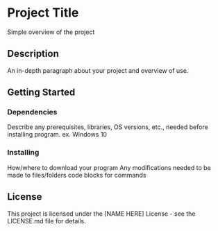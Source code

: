# Project Title
Simple overview of the project
## Description
An in-depth paragraph about your project and overview of use.
## Getting Started
### Dependencies
Describe any prerequisites, libraries, OS versions, etc., needed before installing program.
ex. Windows 10
### Installing
How/where to download your program
Any modifications needed to be made to files/folders
code blocks for commands
## License
This project is licensed under the [NAME HERE] License - see the LICENSE.md file for details.
